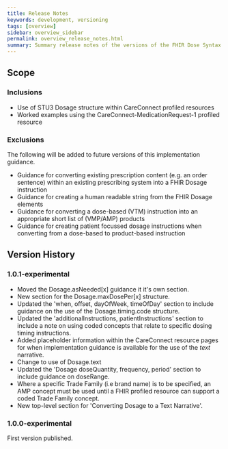 ```yaml
---
title: Release Notes
keywords: development, versioning
tags: [overview]
sidebar: overview_sidebar
permalink: overview_release_notes.html
summary: Summary release notes of the versions of the FHIR Dose Syntax Implementation Guidance
---
```


## Scope ##

### Inclusions ###

  * Use of STU3 Dosage structure within CareConnect profiled resources
  * Worked examples using the CareConnect-MedicationRequest-1 profiled resource

### Exclusions ####

The following will be added to future versions of this implementation guidance.
* Guidance for converting existing prescription content (e.g. an order sentence) within an existing prescribing system into a FHIR Dosage instruction
* Guidance for creating a human readable string from the FHIR Dosage elements
* Guidance for converting a dose-based (VTM) instruction into an appropriate short list of (VMP/AMP) products 
* Guidance for creating patient focussed dosage instructions when converting from a dose-based to product-based instruction

## Version History ##

### 1.0.1-experimental ###
* Moved the Dosage.asNeeded[x] guidance it it's own section.
* New section for the Dosage.maxDosePer[x] structure.
* Updated the 'when, offset, dayOfWeek, timeOfDay' section to include guidance on the use of the Dosage.timing.code structure.
* Updated the 'additionalInstructions, patientInstructions' section to include a note on using coded concepts that relate to specific dosing timing instructions.
* Added placeholder information within the CareConnect resource pages for when implementation guidance is available for the use of the *text* narrative.
* Change to use of Dosage.text
* Updated the 'Dosage doseQuantity, frequency, period' section to include guidance on doseRange.
* Where a specific Trade Family (i.e brand name) is to be specified, an AMP concept must be used until a FHIR profiled resource can support a coded Trade Family concept.
* New top-level section for 'Converting Dosage to a Text Narrative'.

### 1.0.0-experimental ###
First version published.

